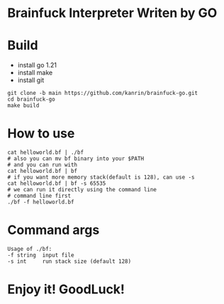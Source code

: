 # Brainfuck Interpreter Writen by GO

# Build
- install go 1.21
- install make
- install git
```shell
git clone -b main https://github.com/kanrin/brainfuck-go.git
cd brainfuck-go
make build
```
# How to use
```shell
cat helloworld.bf | ./bf
# also you can mv bf binary into your $PATH
# and you can run with
cat helloworld.bf | bf
# if you want more memory stack(default is 128), can use -s
cat helloworld.bf | bf -s 65535
# we can run it directly using the command line
# command line first
./bf -f helloworld.bf
```
# Command args
```shell
Usage of ./bf:
-f string  input file
-s int     run stack size (default 128)
```

# Enjoy it! GoodLuck!
